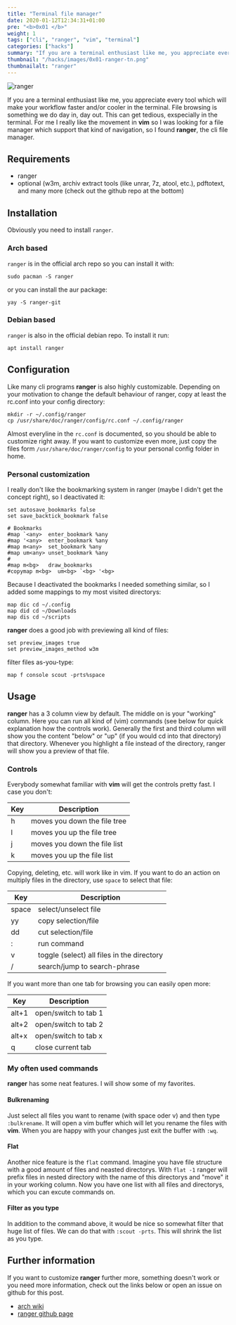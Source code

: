 ```yaml
---
title: "Terminal file manager"
date: 2020-01-12T12:34:31+01:00
pre: "<b>0x01 </b>"
weight: 1
tags: ["cli", "ranger", "vim", "terminal"]
categories: ["hacks"]
summary: "If you are a terminal enthusiast like me, you appreciate every tool which will make your workflow faster and/or cooler in the terminal. File browsing is something we do day in, day out. This can get tedious, exspecially in the terminal. For me I really like the movement in **vim** so I was looking for a file manager which support that kind of navigation, so I found **ranger**, the cli file manager."
thumbnail: "/hacks/images/0x01-ranger-tn.png"
thumbnailalt: "ranger"
---
```


![ranger](/hacks/images/0x01-ranger.png)

If you are a terminal enthusiast like me, you appreciate every tool which will make your workflow faster and/or cooler in the terminal. File browsing is something we do day in, day out. This can get tedious, exspecially in the terminal. For me I really like the movement in **vim** so I was looking for a file manager which support that kind of navigation, so I found **ranger**, the cli file manager.

## Requirements

- ranger
- optional (w3m, archiv extract tools (like unrar, 7z, atool, etc.), pdftotext, and many more (check out the github repo at the bottom)

## Installation

Obviously you need to install `ranger`.

### Arch based

`ranger` is in the official arch repo so you can install it with:

```
sudo pacman -S ranger
```

or you can install the aur package:

```
yay -S ranger-git
```

### Debian based

`ranger` is also in the official debian repo. To install it run:

```
apt install ranger
```

## Configuration

Like many cli programs **ranger** is also highly customizable. Depending on your motivation to change the default behaviour of ranger, copy at least the rc.conf into your config directory:

```
mkdir -r ~/.config/ranger
cp /usr/share/doc/ranger/config/rc.conf ~/.config/ranger
```

Almost everyline in the `rc.conf` is documented, so you should be able to customize right away. If you want to customize even more, just copy the files form `/usr/share/doc/ranger/config` to your personal config folder in home.

### Personal customization

I really don't like the bookmarking system in ranger (maybe I didn't get the concept right), so I deactivated it:

```
set autosave_bookmarks false
set save_backtick_bookmark false

# Bookmarks
#map `<any>  enter_bookmark %any
#map '<any>  enter_bookmark %any
#map m<any>  set_bookmark %any
#map um<any> unset_bookmark %any
#
#map m<bg>   draw_bookmarks
#copymap m<bg>  um<bg> `<bg> '<bg>
```

Because I deactivated the bookmarks I needed something similar, so I added some mappings to my most visited directorys:

```
map dic cd ~/.config
map did cd ~/Downloads
map dis cd ~/scripts
```

**ranger** does a good job with previewing all kind of files:

```
set preview_images true
set preview_images_method w3m
```

filter files as-you-type:

```
map f console scout -prts%space
```

## Usage

**ranger** has a 3 column view by default. The middle on is your "working" column. Here you can run all kind of (vim) commands (see below for quick explanation how the controls work). Generally the first and third column will show you the content "below" or "up" (if you would cd into that directory) that directory. Whenever you highlight a file instead of the directory, ranger will show you a preview of that file.

### Controls

Everybody somewhat familiar with **vim** will get the controls pretty fast. I case you don't:

| Key | Description                  |
| --- | ---------------------------- |
| h   | moves you down the file tree |
| l   | moves you up the file tree   |
| j   | moves you down the file list |
| k   | moves you up the file list   |

Copying, deleting, etc. will work like in vim. If you want to do an action on multiply files in the directory, use `space` to select that file:

| Key  | Description                                |
| ---  | ------------------------------------------ |
|space | select/unselect file                       |
|yy    | copy selection/file                        |
|dd    | cut selection/file                         |
|:     | run command                                |
|v     | toggle (select) all files in the directory |
|/     | search/jump to search-phrase               |

If you want more than one tab for browsing you can easily open more:

| Key  | Description          |
| ---  | -------------------- |
|alt+1 | open/switch to tab 1 |
|alt+2 | open/switch to tab 2 |
|alt+x | open/switch to tab x |
|q     | close current tab    |

### My often used commands

**ranger** has some neat features. I will show some of my favorites.

#### Bulkrenaming

Just select all files you want to rename (with space oder v) and then type `:bulkrename`. It will open a vim buffer which will let you rename the files with **vim**. When you are happy with your changes just exit the buffer with `:wq`.

#### Flat

Another nice feature is the `flat` command. Imagine you have file structure with a good amount of files and neasted directorys. With `flat -1` ranger will prefix files in nested directory with the name of this directorys and "move" it in your working column. Now you have one list with all files and directorys, which you can excute commands on.

#### Filter as you type

In addition to the command above, it would be nice so somewhat filter that huge list of files. We can do that with `:scout -prts`. This will shrink the list as you type.

## Further information

If you want to customize **ranger** further more, something doesn't work or you need more information, check out the links below or open an issue on github for this post.

- [arch wiki](https://wiki.archlinux.org/index.php/Ranger)
- [ranger github page](https://github.com/ranger/ranger)

